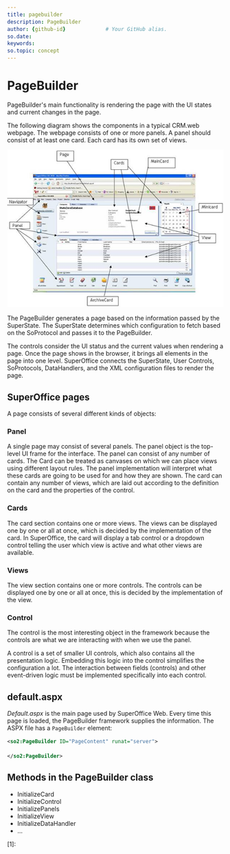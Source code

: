 ```yaml
---
title: pagebuilder       
description: PageBuilder
author: {github-id}             # Your GitHub alias.
so.date:
keywords:
so.topic: concept
---
```


# PageBuilder

PageBuilder's main functionality is rendering the page with the UI states and current changes in the page.

The following diagram shows the components in a typical CRM.web webpage. The webpage consists of one or more panels. A panel should consist of at least one card. Each card has its own set of views.

![02][img1]

The PageBuilder generates a page based on the information passed by the SuperState. The SuperState determines which configuration to fetch based on the SoProtocol and passes it to the PageBuilder.

The controls consider the UI status and the current values when rendering a page. Once the page shows in the browser, it brings all elements in the page into one level. SuperOffice connects the SuperState, User Controls, SoProtocols, DataHandlers, and the XML configuration files to render the page.

## SuperOffice pages

A page consists of several different kinds of objects:

### Panel

A single page may consist of several panels. The panel object is the top-level UI frame for the interface. The panel can consist of any number of cards. The Card can be treated as canvases on which we can place views using different layout rules. The panel implementation will interpret what these cards are going to be used for and how they are shown. The card can contain any number of views, which are laid out according to the definition on the card and the properties of the control.

### Cards

The card section contains one or more views. The views can be displayed one by one or all at once, which is decided by the implementation of the card. In SuperOffice, the card will display a tab control or a dropdown control telling the user which view is active and what other views are available.

### Views

The view section contains one or more controls. The controls can be displayed one by one or all at once, this is decided by the implementation of the view.

### Control

The control is the most interesting object in the framework because the controls are what we are interacting with when we use the panel.

A control is a set of smaller UI controls, which also contains all the presentation logic. Embedding this logic into the control simplifies the configuration a lot. The interaction between fields (controls) and other event-driven logic must be implemented specifically into each control.

## default.aspx

*Default.aspx* is the main page used by SuperOffice Web. Every time this page is loaded, the PageBuilder framework supplies the information. The ASPX file has a `PageBuilder` element:

```XML
<so2:PageBuilder ID="PageContent" runat="server">

</so2:PageBuilder>
```

## Methods in the PageBuilder class

* InitializeCard
* InitializeControl
* InitializePanels
* InitializeView
* InitializeDataHandler
* ...

<!-- Referenced links -->
[1]:

<!-- Referenced images -->
[img1]: media/image002.jpg
